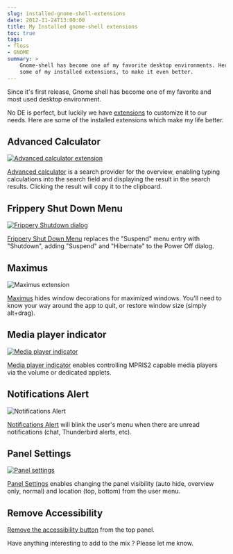 ```yaml
---
slug: installed-gnome-shell-extensions
date: 2012-11-24T13:00:00
title: My Installed gnome-shell extensions
toc: true
tags: 
- floss
- GNOME
summary: >
    Gnome-shell has become one of my favorite desktop environments. Here are
    some of my installed extensions, to make it even better. 
---
```

Since it's first release, Gnome shell has become one of my favorite and most
used desktop environment.

No DE is perfect, but luckily we have
[extensions](https://extensions.gnome.org/) to customize it to our needs. Here
are some of the installed extensions which make my life better.

## Advanced Calculator

[![Advanced calculator extension](/img/posts/t_advanced_calculator.png)](/img/posts/advanced_calculator.png)

[Advanced calculator](https://extensions.gnome.org/extension/121/gcalcsearch/)
is a search provider for the overview, enabling typing calculations into the
search field and displaying the result in the search results. Clicking the
result will copy it to the clipboard.

## Frippery Shut Down Menu

[![Frippery Shutdown dialog](/img/posts/t_frippery_shutdown.png)](/img/posts/frippery_shutdown.png)

[Frippery Shut Down Menu](https://extensions.gnome.org/extension/14/shut-down-menu/) 
replaces the "Suspend" menu entry with "Shutdown", adding "Suspend" and
"Hibernate" to the Power Off dialog.

## Maximus

![Maximus extension](/img/posts/maximus.png)

[Maximus](https://extensions.gnome.org/extension/354/maximus/) hides window
decorations for maximized windows. You'll need to know your way around the app
to quit, or restore window size (simply alt+drag).

## Media player indicator

[![Media player indicator](/img/posts/t_media_player_indicator.png)](/img/posts/media_player_indicator.png)

[Media player indicator](https://extensions.gnome.org/extension/55/media-player-indicator/)
enables controlling MPRIS2 capable media players via the volume or dedicated
applets.

## Notifications Alert

![Notifications Alert](/img/posts/notifications_alert.png)

[Notifications Alert](https://extensions.gnome.org/extension/258/notifications-alert-on-user-menu/)
will blink the user's menu when there are unread notifications (chat,
Thunderbird alerts, etc).

## Panel Settings

[![Panel settings](/img/posts/t_panel_settings.png)](/img/posts/panel_settings.png)

[Panel Settings](https://extensions.gnome.org/extension/208/panel-settings/)
enables changing the panel visibility (auto hide, overview only, normal) and
location (top, bottom) from the user menu.

## Remove Accessibility

[Remove the accessibility button](https://extensions.gnome.org/extension/112/remove-accesibility/)
from the top panel.

Have anything interesting to add to the mix ? Please let me know.
